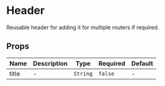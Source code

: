 # Header
Reusable header for adding it for multiple routers if required.
## Props

<!-- @vuese:Header:props:start -->
|Name|Description|Type|Required|Default|
|---|---|---|---|---|
|title|-|`String`|`false`|-|

<!-- @vuese:Header:props:end -->


